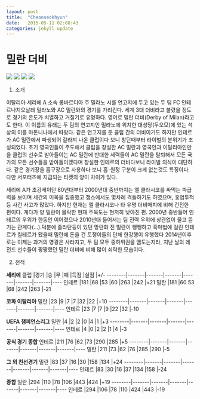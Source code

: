 ```yaml
---
layout: post
title:  "Cheonseokhyun"
date:   2015-05-11 02:08:43
categories: jekyll update
---
```


밀란 더비
=

![](http://upload.wikimedia.org/wikipedia/en/thumb/d/db/AC_Milan.svg/2000px-AC_Milan.svg.png)
![](http://upload.wikimedia.org/wikipedia/fr/thumb/2/23/Inter_Milan.png/2000px-Inter_Milan.png)
![](http://www.forza27.com/wp-content/uploads/2014/06/Maldini-Ronaldo-2.jpg)
![](http://liberofootball.co.uk/wp-content/uploads/2012/10/sulley-ali-muntari-and-david-beckham-in-action-104074.jpg)

1. 소개

이탈리아 세리에 A 소속 롬바르디아 주 밀라노 시를 연고지에 두고 있는 두 팀 FC 인테르나치오날레 밀라노와 AC 밀란와의 경기를 가리킨다. 세계 3대 더비라고 불렸을 정도로 경기의 온도가 치열하고 거칠기로 유명하다. 영어로 밀란 더비(Derby of Milan)라고도 한다. 이 이름의 유래는 두 팀의 연고지인 밀라노에 위치한 대성당(두오모)에 있는 석상의 이름 마돈니나에서 따왔다. 같은 연고지를 둔 클럽 간의 더비이기도 하지만 인테르가 AC 밀란에서 파생되어 갈라져 나온 클럽이다 보니 창단때부터 라이벌의 분위기가 조성되었다. 초기 영국인들이 주도해서 클럽을 창설한 AC 밀란과 영국인과 이탈리아인만을 클럽의 선수로 받아들이는 AC 밀란에 반대한 세력들이 AC 밀란을 탈퇴해서 모든 국가의 모든 선수들을 받아들이겠다며 창설한 인테르의 더비다보니 라이벌 의식이 대단하다. 같은 경기장을 홈구장으로 사용하다 보니 홈-원정 구분이 크게 없는것도 특징이다. 다만 서포터즈에 지급되는 티켓의 양이 차이가 있다.

세리에 A가 초강세이던 80년대부터 2000년대 중반까지는 엘 클라시코를 싸먹는 파급력을 보이며 세간의 이목을 집중했고 챔스에서도 몇차례 격돌하기도 하였으며, 홍염투척등 사건 사고가 많았다. 하지만 현재는 엘 클라시코나 타 유명 더비매치에 비해 건전한 편이다. 게다가 양 밀란이 몰락한 현재 주목도는 현저히 낮아진 편. 2000년 중반들어 인테르의 우위가 한동안 이어졌으나 2010년대 들어서는 팀 전력 우위에 상관없이 물고 뜯기는 관계다(...).덕분에 즐라탄등이 있던 망란화 전 밀란이 쨍쨍하고 흑마법에 걸린 인테르가 칠테르가 됐을때 밀란에 돈을 건 토쟁이들의 단체 한강행이 유행했다
2014년이후로는 이제는 과거의 영광은 사라지고, 두 팀 모두 중하위권을 맴도는지라, 지난 날의 레전드 선수들이 짱짱했던 밀란 더비에 비해 많이 쇠락한 모습이다.

2. 전적

**세리에**
클럽 	|경기 	|승 	|무 	|패 	|득점 	|실점 	|+/-
--------|-------|-------|-------|-------|-------|-------|----
인테르 	|181 	|68 	|53 	|60 	|263 	|242 	|+21
밀란 	|181 	|60 	53 	|68 	|242 	|263 	|-21

**코파 이탈리아**
밀란 	|23 	|9 	|7 	|7 	|32 	|22 	|+10
--------|-------|-------|-------|-------|-------|-------|----
인테르 	|23 	|7 	|7 	|9 	|22 	|32 	|-10

**UEFA 챔피언스리그**
밀란 	|4 	|2 	|2 	|0 	|4 	|1 	|+3
--------|-------|-------|-------|-------|-------|-------|----
인테르 	|4 	|0 	|2 	|2 	|1 	|4 	|-3

**공식 경기 종합**
인테르 	|211 	|76 	|62 	|73 	|290 	|285 	|+5
--------|-------|-------|-------|-------|-------|-------|----
밀란 	|211 	|73 	|62 	|76 	|285 	|290 	|-5

**그 외 친선경기**
밀란 	|83 	|37 	|16 	|30 	|158 	|134 	|+24
--------|-------|-------|-------|-------|-------|-------|----
인테르 	|83 	|30 	|16 	|37 	|134 	|158 	|-24

**종합**
밀란 	|294 	|110 	|78 	|106 	|443 	|424 	|+19
--------|-------|-------|-------|-------|-------|-------|----
인테르 	|294 	|106 	|78 	|110 	|424 	|443 	|-19


